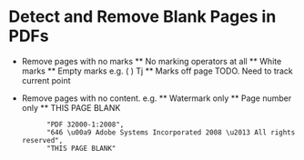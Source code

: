 Detect and Remove Blank Pages in PDFs
=====================================

* Remove pages with no marks
** No marking operators at all
** White marks
** Empty marks e.g. ( ) Tj
** Marks off page TODO. Need to track current point
* Remove pages with no content. e.g.
**  Watermark only
**  Page number only
**  THIS PAGE BLANK


            "PDF 32000-1:2008",
            "646 \u00a9 Adobe Systems Incorporated 2008 \u2013 All rights reserved",
            "THIS PAGE BLANK"
